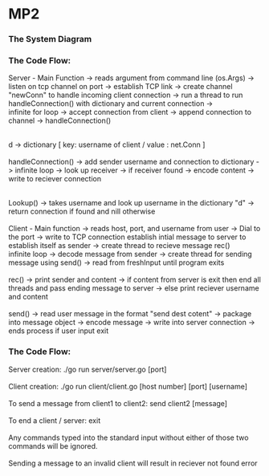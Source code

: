 # MP2

<h3>  The System Diagram </h3>

<h3> The Code Flow: </h3>

Server - Main Function -> reads argument from command line (os.Args) -> listen on tcp channel on port -> establish TCP link -> create channel "newConn" to handle incoming client connection -> run a thread to run handleConnection() with dictionary and current connection -> 
<br/>
infinite for loop -> accept connection from client -> append connection to channel -> handleConnection()
<br/>
<br/>

d -> dictionary [ key: username of client / value : net.Conn ]
<br/>
<br/>
handleConnection() -> add sender username and connection to dictionary -> infinite loop -> look up receiver -> if receiver found -> encode content -> write to reciever connection
<br/>
<br/>

Lookup() -> takes username and look up username in the dictionary "d" -> return connection if found and nill otherwise 
<br/>
<br/>
Client - Main function -> reads host, port, and username from user -> Dial to the port -> 
write to TCP connection establish intial message to server to establish itself as sender -> create thread to recieve message rec()
<br/>
infinite loop  -> decode message from sender ->  create thread for sending message using send() -> read from freshInput until program exits
<br/>
<br/>
rec() -> print sender and content -> if content from server is exit then end all threads and pass ending message to server -> else print reciever username and content
<br/>
<br/>
send() -> read user message in the format "send dest cotent" -> package into message object -> encode message -> write into server connection -> ends process if user input exit

<h3> The Code Flow: </h3>
Server creation:
./go run server/server.go [port]
<br/>
<br/>
Client creation:
./go run client/client.go [host number] [port] [username]
<br/>
<br/>
To send a message from client1 to client2:
send client2 [message]
<br/>
<br/>
To end a client / server:
exit
<br/>
<br/>
Any commands typed into the standard input without either of those two commands will be ignored.
<br/>
<br/>
Sending a message to an invalid client will result in reciever not found error